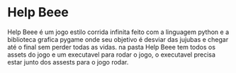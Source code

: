 # Help Beee
Help Beee é um jogo estilo corrida infinita feito com a linguagem python e a biblioteca grafica pygame onde seu objetivo é desviar das jujubas e chegar até o final sem perder todas as vidas.
na pasta Help Beee tem todos os assets do jogo e um executavel para rodar o jogo, o executavel precisa estar junto dos assests para o jogo rodar.
